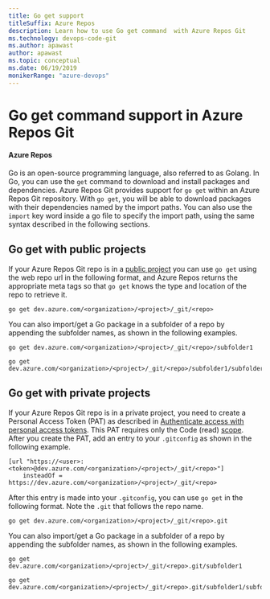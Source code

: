 ```yaml
---
title: Go get support
titleSuffix: Azure Repos
description: Learn how to use Go get command  with Azure Repos Git
ms.technology: devops-code-git
ms.author: apawast
author: apawast
ms.topic: conceptual
ms.date: 06/19/2019
monikerRange: "azure-devops"
---
```


# Go get command support in Azure Repos Git

#### Azure Repos

Go is an open-source programming language, also referred to as Golang.
In Go, you can use the `get` command to download and install packages and dependencies.
Azure Repos Git provides support for `go get` within an Azure Repos Git repository.
With `go get`, you will be able to download packages with their dependencies named by the import paths.
You can also use the `import` key word inside a go file to specify the import path, using the
same syntax described in the following sections.

## Go get with public projects

If your Azure Repos Git repo is in a [public project](../../organizations/public/about-public-projects.md)
you can use `go get` using the web repo url in the following format,
and Azure Repos returns the appropriate meta tags so that `go get` knows
the type and location of the repo to retrieve it.

```
go get dev.azure.com/<organization>/<project>/_git/<repo>
```

You can also import/get a Go package in a subfolder of a repo by appending
the subfolder names, as shown in the following examples.

```
go get dev.azure.com/<organization>/<project>/_git/<repo>/subfolder1

go get dev.azure.com/<organization>/<project>/_git/<repo>/subfolder1/subfolder2
```

## Go get with private projects

If your Azure Repos Git repo is in a private project, you need to create a Personal
Access Token (PAT) as described in
[Authenticate access with personal access tokens](../../organizations/accounts/use-personal-access-tokens-to-authenticate.md). This PAT requires only the Code (read)
[scope](../../integrate/get-started/authentication/oauth.md#scopes).
After you create the PAT, add an entry to your `.gitconfig` as shown in the following example.

```
[url "https://<user>:<token>@dev.azure.com/<organization>/<project>/_git/<repo>"]
    insteadOf = https://dev.azure.com/<organization>/<project>/_git/<repo>
```

After this entry is made into your `.gitconfig`, you can use `go get`
in the following format. Note the `.git` that follows the repo name.

```
go get dev.azure.com/<organization>/<project>/_git/<repo>.git
```

You can also import/get a Go package in a subfolder of a repo by appending the subfolder
names, as shown in the following examples.

```
go get dev.azure.com/<organization>/<project>/_git/<repo>.git/subfolder1

go get dev.azure.com/<organization>/<project>/_git/<repo>.git/subfolder1/subfolder2
```
